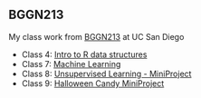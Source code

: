 ## BGGN213 
My class work from [BGGN213](https://bioboot.github.io/bggn213_F23/) at UC San Diego

- Class 4: [Intro to R data structures](https://github.com/jobau611/bggn213_github/blob/main/class4/JBautista_class4.pdf)
- Class 7: [Machine Learning](https://github.com/jobau611/bggn213_github/blob/main/class07/class07_render.qmd)
- Class 8: [Unsupervised Learning - MiniProject](https://github.com/jobau611/bggn213_github/blob/main/class08/JBautista_class08.qmd)
- Class 9: [Halloween Candy MiniProject](https://github.com/jobau611/bggn213_github/blob/main/class09/JBautista_Halloween_mini_project.pdf)

  
